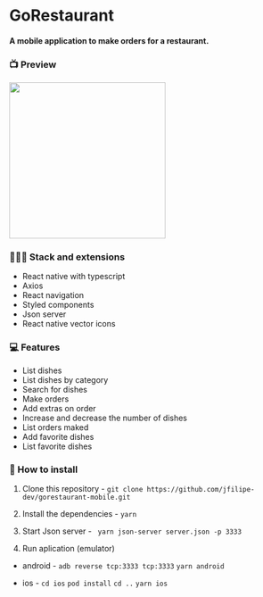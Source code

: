 # GoRestaurant
#### A mobile application to make orders for a restaurant.

### 📺 Preview
<img src="https://user-images.githubusercontent.com/55659197/86515118-3d34f100-bded-11ea-856f-e9289ccf2927.gif" width="280">


### 👨🏻‍💻 Stack and extensions
- React native with typescript
- Axios
- React navigation
- Styled components
- Json server
- React native vector icons

### 💻 Features
- List dishes
- List dishes by category
- Search for dishes
- Make orders
- Add extras on order
- Increase and decrease the number of dishes
- List orders maked
- Add favorite dishes
- List favorite dishes


### 💾 How to install
1. Clone this repository - 
`git clone https://github.com/jfilipe-dev/gorestaurant-mobile.git`

2. Install the dependencies - 
`yarn`

3. Start Json server - 
` yarn json-server server.json -p 3333`

4. Run aplication (emulator)
- android - 
`adb reverse tcp:3333 tcp:3333`
`yarn android`

- ios - 
`cd ios`
`pod install`
`cd ..`
`yarn ios`
